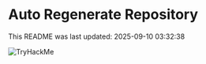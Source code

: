 # Auto Regenerate Repository

This README was last updated: 2025-09-10 03:32:38

 ![TryHackMe](https://tryhackme.com/badge/533634)